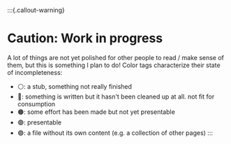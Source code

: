 :::{.callout-warning}
# Caution: Work in progress 
A lot of things are not yet polished for
other people to read / make sense of them, but this is something I plan to do!
Color tags characterize their state of incompleteness:

- ⚪: a stub, something not really finished 
- 🔴: something is written but it hasn't been cleaned up at all. not fit for consumption
- 🟠: some effort has been made but not yet presentable 
- 🟢: presentable
- 🟣: a file without its own content (e.g. a collection of other pages)
:::
